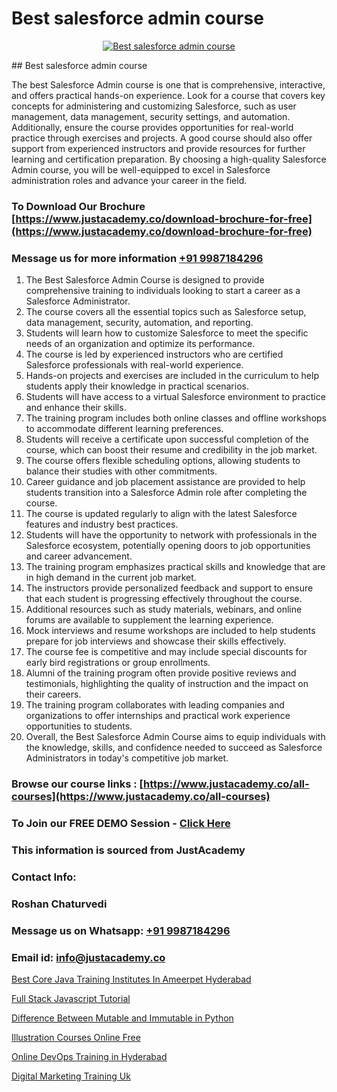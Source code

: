 # Best salesforce admin course

<p align="center">
  <a href="https://justacademy.co/course-detail/salesforce-training">
    <img src="https://justacademy.co/storage2/course_image/1709973792_course_image.webp" alt="Best salesforce admin course">
  </a>
</p>
## Best salesforce admin course

The best Salesforce Admin course is one that is comprehensive, interactive, and offers practical hands-on experience. Look for a course that covers key concepts for administering and customizing Salesforce, such as user management, data management, security settings, and automation. Additionally, ensure the course provides opportunities for real-world practice through exercises and projects. A good course should also offer support from experienced instructors and provide resources for further learning and certification preparation. By choosing a high-quality Salesforce Admin course, you will be well-equipped to excel in Salesforce administration roles and advance your career in the field.
### To Download Our Brochure [https://www.justacademy.co/download-brochure-for-free](https://www.justacademy.co/download-brochure-for-free)
### Message us for more information [+91 9987184296](https://api.whatsapp.com/send?phone=919987184296)
1) The Best Salesforce Admin Course is designed to provide comprehensive training to individuals looking to start a career as a Salesforce Administrator.
2) The course covers all the essential topics such as Salesforce setup, data management, security, automation, and reporting.
3) Students will learn how to customize Salesforce to meet the specific needs of an organization and optimize its performance.
4) The course is led by experienced instructors who are certified Salesforce professionals with real-world experience.
5) Hands-on projects and exercises are included in the curriculum to help students apply their knowledge in practical scenarios.
6) Students will have access to a virtual Salesforce environment to practice and enhance their skills.
7) The training program includes both online classes and offline workshops to accommodate different learning preferences.
8) Students will receive a certificate upon successful completion of the course, which can boost their resume and credibility in the job market.
9) The course offers flexible scheduling options, allowing students to balance their studies with other commitments.
10) Career guidance and job placement assistance are provided to help students transition into a Salesforce Admin role after completing the course.
11) The course is updated regularly to align with the latest Salesforce features and industry best practices.
12) Students will have the opportunity to network with professionals in the Salesforce ecosystem, potentially opening doors to job opportunities and career advancement.
13) The training program emphasizes practical skills and knowledge that are in high demand in the current job market.
14) The instructors provide personalized feedback and support to ensure that each student is progressing effectively throughout the course.
15) Additional resources such as study materials, webinars, and online forums are available to supplement the learning experience.
16) Mock interviews and resume workshops are included to help students prepare for job interviews and showcase their skills effectively.
17) The course fee is competitive and may include special discounts for early bird registrations or group enrollments.
18) Alumni of the training program often provide positive reviews and testimonials, highlighting the quality of instruction and the impact on their careers.
19) The training program collaborates with leading companies and organizations to offer internships and practical work experience opportunities to students.
20) Overall, the Best Salesforce Admin Course aims to equip individuals with the knowledge, skills, and confidence needed to succeed as Salesforce Administrators in today's competitive job market.

### Browse our course links : [https://www.justacademy.co/all-courses](https://www.justacademy.co/all-courses) 
### To Join our FREE DEMO Session - [Click Here](https://www.justacademy.co/register-for-course-demo)


### This information is sourced from JustAcademy
### Contact Info:
### Roshan Chaturvedi
### Message us on Whatsapp: [+91 9987184296](https://api.whatsapp.com/send?phone=919987184296)
### Email id: [info@justacademy.co](mailto:info@justacademy.co)
                
[Best Core Java Training Institutes In Ameerpet Hyderabad](https://www.linkedin.com/pulse/best-core-java-training-institutes-ameerpet-hyderabad-2rtie?trackingId=RKBx6mG18lA5JpnYreH0sA%3D%3D&lipi=urn%3Ali%3Apage%3Ad_flagship3_company_admin%3By22MVqO%2BQeqrnkw6fmQaIA%3D%3D)

[Full Stack Javascript Tutorial](https://www.linkedin.com/pulse/full-stack-javascript-tutorial-justacademy-beangaluru-ebl4c/)

[Difference Between Mutable and Immutable in Python](https://medium.com/@abhidnya.1068/difference-between-mutable-and-immutable-in-python-7be7d34fddca)

[Illustration Courses Online Free](https://medium.com/@surajvaishnav5015/illustration-courses-online-free-8f7ada50f7b9)

[Online DevOps Training in Hyderabad](https://justacademyin.github.io/justacademy/online-devops-training-in-hyderabad)

[Digital Marketing Training Uk](https://justacademyin.github.io/justacademy/digital-marketing-training-uk)

